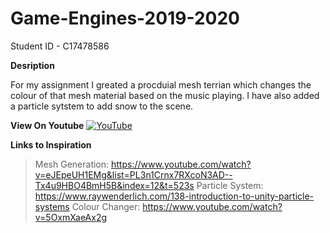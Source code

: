 # Game-Engines-2019-2020

Student ID - C17478586

**Desription**

For my assignment I greated a procduial mesh terrian which changes the colour of that mesh material based on the music playing.
I have also added a particle sytstem to add snow to the scene.

**View On Youtube**
[![YouTube](http://img.youtube.com/vi/MBvtSnYiLb0/0.jpg)](https://www.youtube.com/watch?v=MBvtSnYiLb0)


**Links to Inspiration**
>Mesh Generation: https://www.youtube.com/watch?v=eJEpeUH1EMg&list=PL3n1Crnx7RXcoN3AD--Tx4u9HBO4BmH5B&index=12&t=523s
>Particle System: https://www.raywenderlich.com/138-introduction-to-unity-particle-systems
>Colour Changer: https://www.youtube.com/watch?v=5OxmXaeAx2g



